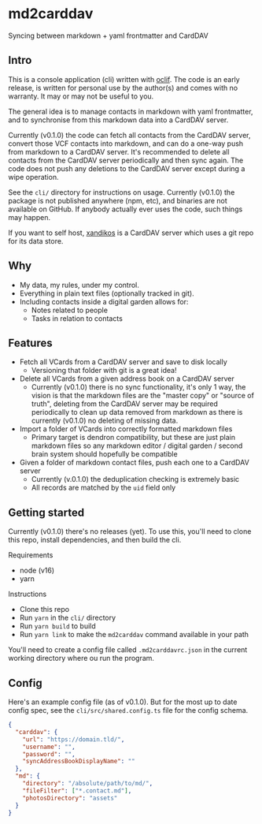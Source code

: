 # md2carddav

Syncing between markdown + yaml frontmatter and CardDAV

## Intro

This is a console application (cli) written with [oclif](oclif.io/). The code is
an early release, is written for personal use by the author(s) and comes with no
warranty. It may or may not be useful to you.

The general idea is to manage contacts in markdown with yaml frontmatter, and to
synchronise from this markdown data into a CardDAV server.

Currently (v0.1.0) the code can fetch all contacts from the CardDAV server,
convert those VCF contacts into markdown, and can do a one-way push from
markdown to a CardDAV server. It's recommended to delete all contacts from the
CardDAV server periodically and then sync again. The code does not push any
deletions to the CardDAV server except during a wipe operation.

See the `cli/` directory for instructions on usage. Currently (v0.1.0) the
package is not published anywhere (npm, etc), and binaries are not available on
GitHub. If anybody actually ever uses the code, such things may happen.

If you want to self host, [xandikos](https://xandikos.org) is a CardDAV server
which uses a git repo for its data store.

## Why

- My data, my rules, under my control.
- Everything in plain text files (optionally tracked in git).
- Including contacts inside a digital garden allows for:
  - Notes related to people
  - Tasks in relation to contacts

## Features

- Fetch all VCards from a CardDAV server and save to disk locally
  - Versioning that folder with git is a great idea!
- Delete all VCards from a given address book on a CardDAV server
  - Currently (v0.1.0) there is no sync functionality, it's only 1 way, the
  vision is that the markdown files are the "master copy" or "source of truth",
  deleting from the CardDAV server may be required periodically to clean up data
  removed from markdown as there is currently (v0.1.0) no deleting of missing
  data.
- Import a folder of VCards into correctly formatted markdown files
  - Primary target is dendron compatibility, but these are just plain markdown
  files so any markdown editor / digital garden / second brain system should
  hopefully be compatible
- Given a folder of markdown contact files, push each one to a CardDAV server
  - Currently (v.0.1.0) the deduplication checking is extremely basic
  - All records are matched by the `uid` field only

## Getting started

Currently (v0.1.0) there's no releases (yet). To use this, you'll need to clone
this repo, install dependencies, and then build the cli.

Requirements

- node (v16)
- yarn

Instructions

- Clone this repo
- Run `yarn` in the `cli/` directory
- Run `yarn build` to build
- Run `yarn link` to make the `md2carddav` command available in your path

You'll need to create a config file called `.md2carddavrc.json` in the current
working directory where ou run the program.

## Config

Here's an example config file (as of v0.1.0). But for the most up to date config
spec, see the `cli/src/shared.config.ts` file for the config schema.

```json
{
  "carddav": {
    "url": "https://domain.tld/",
    "username": "",
    "password": "",
    "syncAddressBookDisplayName": ""
  },
  "md": {
    "directory": "/absolute/path/to/md/",
    "fileFilter": ["*.contact.md"],
    "photosDirectory": "assets"
  }
}
```
